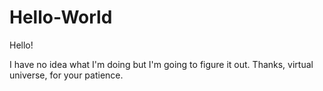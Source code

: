 # Hello-World

Hello!

I have no idea what I'm doing but I'm going to figure it out.  Thanks, virtual universe, for your patience. 
